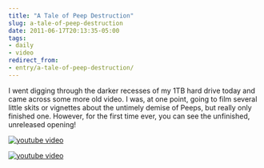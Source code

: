 ```yaml
---
title: "A Tale of Peep Destruction"
slug: a-tale-of-peep-destruction
date: 2011-06-17T20:13:35-05:00
tags:
- daily
- video
redirect_from:
- entry/a-tale-of-peep-destruction/
---
```

I went digging through the darker recesses of my 1TB hard drive today and came across some more old video. I was, at one point, going to film several little skits or vignettes about the untimely demise of Peeps, but really only finished one. However, for the first time ever, you can see the unfinished, unreleased opening!

[![youtube video](https://img.youtube.com/vi/XmLLbaL-y8k/0.jpg)](https://www.youtube.com/watch?v=XmLLbaL-y8k&youtube-thumb)

[![youtube video](https://img.youtube.com/vi/cmskBiUTK38/0.jpg)](https://www.youtube.com/watch?v=cmskBiUTK38&youtube-thumb)
